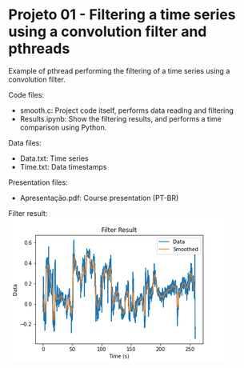 # Projeto 01 - Filtering a time series using a convolution filter and pthreads

Example of pthread performing the filtering of a time series using a convolution filter.

Code files:
- smooth.c: Project code itself, performs data reading and filtering
- Results.ipynb: Show the filtering results, and performs a time comparison using Python.

Data files:
- Data.txt: Time series
- Time.txt: Data timestamps

Presentation files:
- Apresentação.pdf: Course presentation (PT-BR)

Filter result:
![Result](Result.png)

